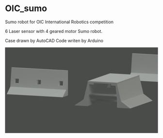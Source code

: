 # OIC_sumo
Sumo robot for OIC International Robotics competition

6 Laser sensor with 4 geared motor Sumo robot.

Case drawn by AutoCAD
Code writen by Arduino

![img](sumo.png)
